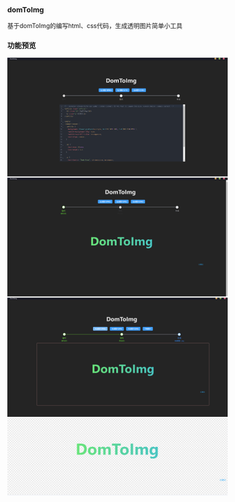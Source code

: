 ### domToImg

基于domToImg的编写html、css代码，生成透明图片简单小工具

### 功能预览

![](./src/assets/images/readme/1.png)
![](./src/assets/images/readme/2.png)
![](./src/assets/images/readme/3.png)
![](./src/assets/images/readme/4.png)